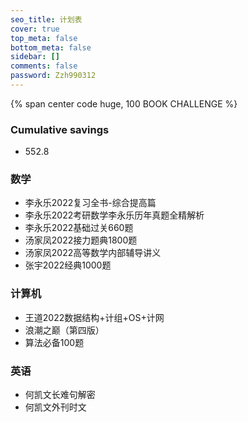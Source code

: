 ```yaml
---
seo_title: 计划表
cover: true
top_meta: false
bottom_meta: false
sidebar: []
comments: false
password: Zzh990312
---
```


{% span center code huge, 100 BOOK CHALLENGE %}

### Cumulative savings

- 552.8

### 数学

- 李永乐2022复习全书-综合提高篇
- 李永乐2022考研数学李永乐历年真题全精解析
- 李永乐2022基础过关660题
- 汤家凤2022接力题典1800题
- 汤家凤2022高等数学内部辅导讲义
- 张宇2022经典1000题

### 计算机

- 王道2022数据结构+计组+OS+计网
- 浪潮之巅（第四版）
- 算法必备100题

### 英语

- 何凯文长难句解密
- 何凯文外刊时文



